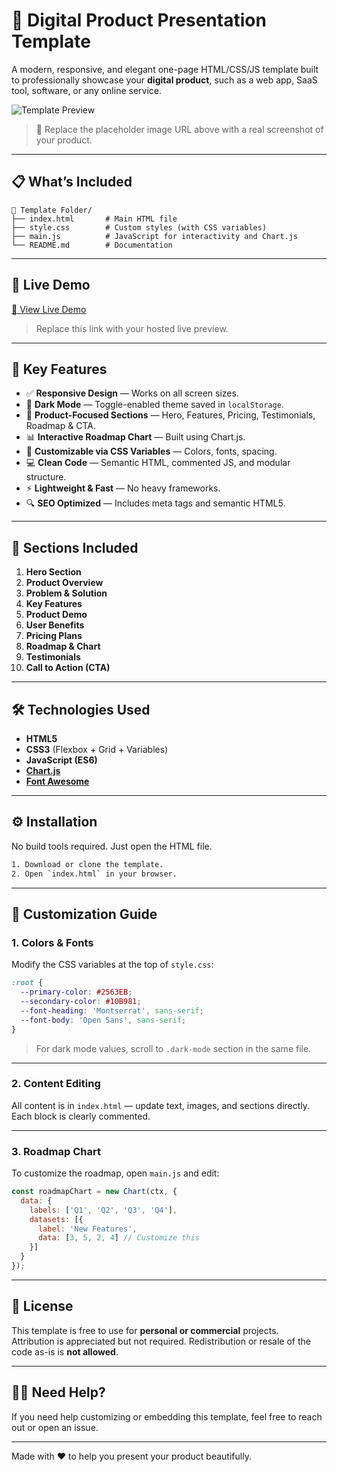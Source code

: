 
# 🌟 Digital Product Presentation Template

A modern, responsive, and elegant one-page HTML/CSS/JS template built to professionally showcase your **digital product**, such as a web app, SaaS tool, software, or any online service.

![Template Preview](https://via.placeholder.com/1200x600.png?text=Add+Your+Screenshot+Here)
> 📌 Replace the placeholder image URL above with a real screenshot of your product.

---

## 📋 What’s Included

```
📁 Template Folder/
├── index.html       # Main HTML file
├── style.css        # Custom styles (with CSS variables)
├── main.js          # JavaScript for interactivity and Chart.js
└── README.md        # Documentation
```

---

## 🚀 Live Demo

[🔗 View Live Demo](https://your-demo-link.com)  
> Replace this link with your hosted live preview.

---

## 🧩 Key Features

- ✅ **Responsive Design** — Works on all screen sizes.
- 🌙 **Dark Mode** — Toggle-enabled theme saved in `localStorage`.
- 🎯 **Product-Focused Sections** — Hero, Features, Pricing, Testimonials, Roadmap & CTA.
- 📊 **Interactive Roadmap Chart** — Built using Chart.js.
- 🎨 **Customizable via CSS Variables** — Colors, fonts, spacing.
- 💻 **Clean Code** — Semantic HTML, commented JS, and modular structure.
- ⚡ **Lightweight & Fast** — No heavy frameworks.
- 🔍 **SEO Optimized** — Includes meta tags and semantic HTML5.

---

## 🧱 Sections Included

1. **Hero Section**
2. **Product Overview**
3. **Problem & Solution**
4. **Key Features**
5. **Product Demo**
6. **User Benefits**
7. **Pricing Plans**
8. **Roadmap & Chart**
9. **Testimonials**
10. **Call to Action (CTA)**

---

## 🛠 Technologies Used

- **HTML5**
- **CSS3** (Flexbox + Grid + Variables)
- **JavaScript (ES6)**
- **[Chart.js](https://www.chartjs.org)**
- **[Font Awesome](https://fontawesome.com)**

---

## ⚙️ Installation

No build tools required. Just open the HTML file.

```bash
1. Download or clone the template.
2. Open `index.html` in your browser.
```

---

## 🎨 Customization Guide

### 1. Colors & Fonts
Modify the CSS variables at the top of `style.css`:

```css
:root {
  --primary-color: #2563EB;
  --secondary-color: #10B981;
  --font-heading: 'Montserrat', sans-serif;
  --font-body: 'Open Sans', sans-serif;
}
```

> For dark mode values, scroll to `.dark-mode` section in the same file.

---

### 2. Content Editing
All content is in `index.html` — update text, images, and sections directly. Each block is clearly commented.

---

### 3. Roadmap Chart
To customize the roadmap, open `main.js` and edit:

```js
const roadmapChart = new Chart(ctx, {
  data: {
    labels: ['Q1', 'Q2', 'Q3', 'Q4'],
    datasets: [{
      label: 'New Features',
      data: [3, 5, 2, 4] // Customize this
    }]
  }
});
```

---

## 📄 License

This template is free to use for **personal or commercial** projects.  
Attribution is appreciated but not required. Redistribution or resale of the code as-is is **not allowed**.

---

## 🙋‍♀️ Need Help?

If you need help customizing or embedding this template, feel free to reach out or open an issue.

---

Made with ❤️ to help you present your product beautifully.
